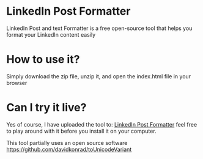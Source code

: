 # LinkedIn Post Formatter
LinkedIn Post and text Formatter is a free open-source tool that helps you format your LinkedIn content easily

# How to use it?
Simply download the zip file, unzip it, and open the index.html file in your browser

# Can I try it live? 
Yes of course, I have uploaded the tool to: [LinkedIn Post Formatter](https://blabigo.com/linkedin-post-formatter)
 feel free to play around with it before you install it on your computer.

This tool partially uses an open source software https://github.com/davidkonrad/toUnicodeVariant
